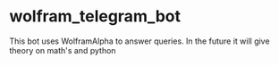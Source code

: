 # wolfram_telegram_bot
This bot uses WolframAlpha to answer queries. In the future it will give theory on math's and python
